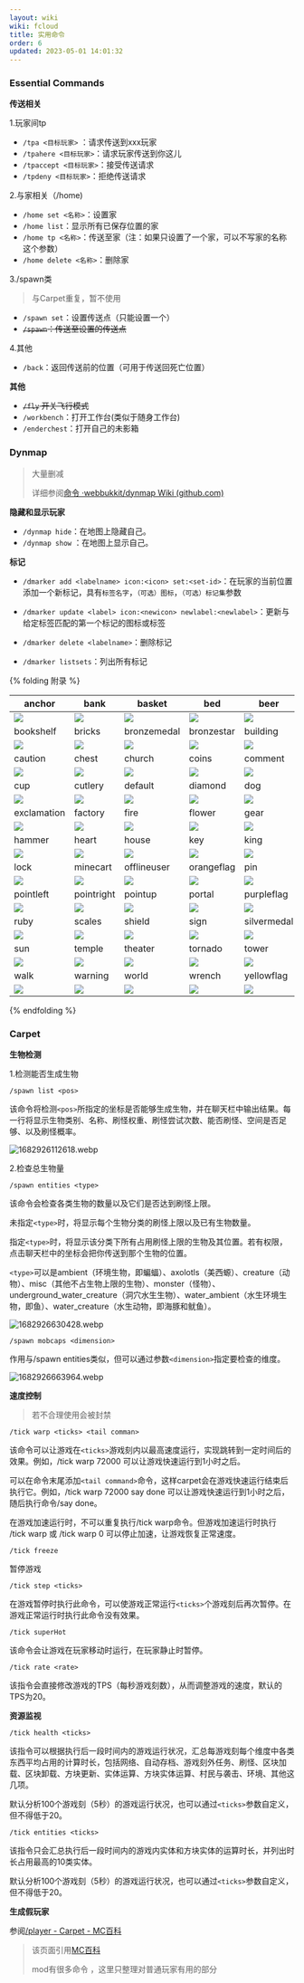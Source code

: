 ```yaml
---
layout: wiki
wiki: fcloud
title: 实用命令
order: 6
updated: 2023-05-01 14:01:32
---
```


### Essential Commands

**传送相关**

1.玩家间tp

- `/tpa <目标玩家>` ：请求传送到xxx玩家
- `/tpahere <目标玩家>`：请求玩家传送到你这儿
- `/tpaccept <目标玩家>`：接受传送请求
- `/tpdeny <目标玩家>`：拒绝传送请求

2.与家相关（/home)

- `/home set <名称>`：设置家
- `/home list`：显示所有已保存位置的家
- `/home tp <名称>`：传送至家（注：如果只设置了一个家，可以不写家的名称这个参数）
- `/home delete <名称>`：删除家

3./spawn类

> 与Carpet重复，暂不使用

- `/spawn set`：设置传送点（只能设置一个）
- ~~`/spawn`：传送至设置的传送点~~

4.其他

- `/back`：返回传送前的位置（可用于传送回死亡位置）

**其他**

- ~~`/fly` 开关飞行模式~~
- `/workbench`：打开工作台(类似于随身工作台)
- `/enderchest`：打开自己的未影箱

### Dynmap

> 大量删减
>
> 详细参阅[命令 ·webbukkit/dynmap Wiki (github.com)](https://github.com/webbukkit/dynmap/wiki/Commands)

**隐藏和显示玩家**

- `/dynmap hide`：在地图上隐藏自己。
- `/dynmap show` ：在地图上显示自己。

**标记**

- `/dmarker add <labelname> icon:<icon> set:<set-id>`：在玩家的当前位置添加一个新标记，具有`标签名字`，`（可选）图标`，`（可选）标记集`参数
- `/dmarker update <label> icon:<newicon> newlabel:<newlabel>`：更新与给定标签匹配的第一个标记的图标或标签

- `/dmarker delete <labelname>`：删除标记
- `/dmarker listsets`：列出所有标记

 {% folding 附录 %}

| anchor                                                       | bank                                                         | basket                                                       | bed                                                          | beer                                                         | bighouse                                                     | blueflag                                                     | bomb                                                         |
| ------------------------------------------------------------ | ------------------------------------------------------------ | ------------------------------------------------------------ | ------------------------------------------------------------ | ------------------------------------------------------------ | ------------------------------------------------------------ | ------------------------------------------------------------ | ------------------------------------------------------------ |
| ![](https://onep.hzchu.top/mount/pic/dynmap_markers/anchor.png) | ![](https://onep.hzchu.top/mount/pic/dynmap_markers/bank.png) | ![](https://onep.hzchu.top/mount/pic/dynmap_markers/basket.png) | ![](https://onep.hzchu.top/mount/pic/dynmap_markers/bed.png) | ![](https://onep.hzchu.top/mount/pic/dynmap_markers/beer.png) | ![](https://onep.hzchu.top/mount/pic/dynmap_markers/bighouse.png) | ![](https://onep.hzchu.top/mount/pic/dynmap_markers/blueflag.png) | ![](https://onep.hzchu.top/mount/pic/dynmap_markers/bomb.png) |
| bookshelf                                                    | bricks                                                       | bronzemedal                                                  | bronzestar                                                   | building                                                     | cake                                                         | camera                                                       | cart                                                         |
| ![](https://onep.hzchu.top/mount/pic/dynmap_markers/bookshelf.png) | ![](https://onep.hzchu.top/mount/pic/dynmap_markers/bricks.png) | ![](https://onep.hzchu.top/mount/pic/dynmap_markers/bronzemedal.png) | ![](https://onep.hzchu.top/mount/pic/dynmap_markers/bronzestar.png) | ![](https://onep.hzchu.top/mount/pic/dynmap_markers/building.png) | ![](https://onep.hzchu.top/mount/pic/dynmap_markers/cake.png) | ![](https://onep.hzchu.top/mount/pic/dynmap_markers/camera.png) | ![](https://onep.hzchu.top/mount/pic/dynmap_markers/cart.png) |
| caution                                                      | chest                                                        | church                                                       | coins                                                        | comment                                                      | compass                                                      | construction                                                 | cross                                                        |
| ![](https://onep.hzchu.top/mount/pic/dynmap_markers/caution.png) | ![](https://onep.hzchu.top/mount/pic/dynmap_markers/chest.png) | ![](https://onep.hzchu.top/mount/pic/dynmap_markers/church.png) | ![](https://onep.hzchu.top/mount/pic/dynmap_markers/coins.png) | ![](https://onep.hzchu.top/mount/pic/dynmap_markers/comment.png) | ![](https://onep.hzchu.top/mount/pic/dynmap_markers/compass.png) | ![](https://onep.hzchu.top/mount/pic/dynmap_markers/construction.png) | ![](https://onep.hzchu.top/mount/pic/dynmap_markers/cross.png) |
| cup                                                          | cutlery                                                      | default                                                      | diamond                                                      | dog                                                          | door                                                         | down                                                         | drink                                                        |
| ![](https://onep.hzchu.top/mount/pic/dynmap_markers/cup.png) | ![](https://onep.hzchu.top/mount/pic/dynmap_markers/cutlery.png) | ![](https://onep.hzchu.top/mount/pic/dynmap_markers/default.png) | ![](https://onep.hzchu.top/mount/pic/dynmap_markers/diamond.png) | ![](https://onep.hzchu.top/mount/pic/dynmap_markers/dog.png) | ![](https://onep.hzchu.top/mount/pic/dynmap_markers/door.png) | ![](https://onep.hzchu.top/mount/pic/dynmap_markers/down.png) | ![](https://onep.hzchu.top/mount/pic/dynmap_markers/drink.png) |
| exclamation                                                  | factory                                                      | fire                                                         | flower                                                       | gear                                                         | goldmedal                                                    | goldstar                                                     | greenflag                                                    |
| ![](https://onep.hzchu.top/mount/pic/dynmap_markers/exclamation.png) | ![](https://onep.hzchu.top/mount/pic/dynmap_markers/factory.png) | ![](https://onep.hzchu.top/mount/pic/dynmap_markers/fire.png) | ![](https://onep.hzchu.top/mount/pic/dynmap_markers/flower.png) | ![](https://onep.hzchu.top/mount/pic/dynmap_markers/gear.png) | ![](https://onep.hzchu.top/mount/pic/dynmap_markers/goldmedal.png) | ![](https://onep.hzchu.top/mount/pic/dynmap_markers/goldstar.png) | ![](https://onep.hzchu.top/mount/pic/dynmap_markers/greenflag.png) |
| hammer                                                       | heart                                                        | house                                                        | key                                                          | king                                                         | left                                                         | lightbulb                                                    | lighthouse                                                   |
| ![](https://onep.hzchu.top/mount/pic/dynmap_markers/hammer.png) | ![](https://onep.hzchu.top/mount/pic/dynmap_markers/heart.png) | ![](https://onep.hzchu.top/mount/pic/dynmap_markers/house.png) | ![](https://onep.hzchu.top/mount/pic/dynmap_markers/key.png) | ![](https://onep.hzchu.top/mount/pic/dynmap_markers/king.png) | ![](https://onep.hzchu.top/mount/pic/dynmap_markers/left.png) | ![](https://onep.hzchu.top/mount/pic/dynmap_markers/lightbulb.png) | ![](https://onep.hzchu.top/mount/pic/dynmap_markers/lighthouse.png) |
| lock                                                         | minecart                                                     | offlineuser                                                  | orangeflag                                                   | pin                                                          | pinkflag                                                     | pirateflag                                                   | pointdown                                                    |
| ![](https://onep.hzchu.top/mount/pic/dynmap_markers/lock.png) | ![](https://onep.hzchu.top/mount/pic/dynmap_markers/minecart.png) | ![](https://onep.hzchu.top/mount/pic/dynmap_markers/offlineuser.png) | ![](https://onep.hzchu.top/mount/pic/dynmap_markers/orangeflag.png) | ![](https://onep.hzchu.top/mount/pic/dynmap_markers/pin.png) | ![](https://onep.hzchu.top/mount/pic/dynmap_markers/pinkflag.png) | ![](https://onep.hzchu.top/mount/pic/dynmap_markers/pirateflag.png) | ![](https://onep.hzchu.top/mount/pic/dynmap_markers/pointdown.png) |
| pointleft                                                    | pointright                                                   | pointup                                                      | portal                                                       | purpleflag                                                   | queen                                                        | redflag                                                      | right                                                        |
| ![](https://onep.hzchu.top/mount/pic/dynmap_markers/pointleft.png) | ![](https://onep.hzchu.top/mount/pic/dynmap_markers/pointright.png) | ![](https://onep.hzchu.top/mount/pic/dynmap_markers/pointup.png) | ![](https://onep.hzchu.top/mount/pic/dynmap_markers/portal.png) | ![](https://onep.hzchu.top/mount/pic/dynmap_markers/purpleflag.png) | ![](https://onep.hzchu.top/mount/pic/dynmap_markers/queen.png) | ![](https://onep.hzchu.top/mount/pic/dynmap_markers/redflag.png) | ![](https://onep.hzchu.top/mount/pic/dynmap_markers/right.png) |
| ruby                                                         | scales                                                       | shield                                                       | sign                                                         | silvermedal                                                  | silverstar                                                   | skull                                                        | star                                                         |
| ![](https://onep.hzchu.top/mount/pic/dynmap_markers/ruby.png) | ![](https://onep.hzchu.top/mount/pic/dynmap_markers/scales.png) | ![](https://onep.hzchu.top/mount/pic/dynmap_markers/shield.png) | ![](https://onep.hzchu.top/mount/pic/dynmap_markers/sign.png) | ![](https://onep.hzchu.top/mount/pic/dynmap_markers/silvermedal.png) | ![](https://onep.hzchu.top/mount/pic/dynmap_markers/silverstar.png) | ![](https://onep.hzchu.top/mount/pic/dynmap_markers/skull.png) | ![](https://onep.hzchu.top/mount/pic/dynmap_markers/star.png) |
| sun                                                          | temple                                                       | theater                                                      | tornado                                                      | tower                                                        | tree                                                         | truck                                                        | up                                                           |
| ![](https://onep.hzchu.top/mount/pic/dynmap_markers/sun.png) | ![](https://onep.hzchu.top/mount/pic/dynmap_markers/temple.png) | ![](https://onep.hzchu.top/mount/pic/dynmap_markers/theater.png) | ![](https://onep.hzchu.top/mount/pic/dynmap_markers/tornado.png) | ![](https://onep.hzchu.top/mount/pic/dynmap_markers/tower.png) | ![](https://onep.hzchu.top/mount/pic/dynmap_markers/tree.png) | ![](https://onep.hzchu.top/mount/pic/dynmap_markers/truck.png) | ![](https://onep.hzchu.top/mount/pic/dynmap_markers/up.png)  |
| walk                                                         | warning                                                      | world                                                        | wrench                                                       | yellowflag                                                   |                                                              |                                                              |                                                              |
| ![](https://onep.hzchu.top/mount/pic/dynmap_markers/walk.png) | ![](https://onep.hzchu.top/mount/pic/dynmap_markers/warning.png) | ![](https://onep.hzchu.top/mount/pic/dynmap_markers/world.png) | ![](https://onep.hzchu.top/mount/pic/dynmap_markers/wrench.png) | ![](https://onep.hzchu.top/mount/pic/dynmap_markers/yellowflag.png) |                                                              |                                                              |                                                              |

{% endfolding %}

### Carpet

**生物检测**

1.检测能否生成生物

```
/spawn list <pos>
```

该命令将检测`<pos>`所指定的坐标是否能够生成生物，并在聊天栏中输出结果。每一行将显示生物类别、名称、刷怪权重、刷怪尝试次数、能否刷怪、空间是否足够、以及刷怪概率。

![1682926112618.webp](https://onep.hzchu.top/mount/pic/2023/05/01/644f6a22a95a6.webp)

2.检查总生物量

```
/spawn entities <type> 
```

该命令会检查各类生物的数量以及它们是否达到刷怪上限。

未指定`<type>`时，将显示每个生物分类的刷怪上限以及已有生物数量。

指定`<type>`时，将显示该分类下所有占用刷怪上限的生物及其位置。若有权限，点击聊天栏中的坐标会把你传送到那个生物的位置。

`<type>`可以是ambient（环境生物，即蝙蝠）、axolotls（美西螈）、creature（动物）、misc（其他不占生物上限的生物）、monster（怪物）、underground_water_creature（洞穴水生生物）、water_ambient（水生环境生物，即鱼）、water_creature（水生动物，即海豚和鱿鱼）。

![1682926630428.webp](https://onep.hzchu.top/mount/pic/2023/05/01/644f6c26e2651.webp)

```
/spawn mobcaps <dimension>
```

作用与/spawn entities类似，但可以通过参数`<dimension>`指定要检查的维度。

![1682926663964.webp](https://onep.hzchu.top/mount/pic/2023/05/01/644f6c47e1300.webp)

**速度控制**

> 若不合理使用会被封禁

```
/tick warp <ticks> <tail comman>
```

该命令可以让游戏在`<ticks>`游戏刻内以最高速度运行，实现跳转到一定时间后的效果。例如，/tick warp 72000 可以让游戏快速运行到1小时之后。

可以在命令末尾添加`<tail command>`命令，这样carpet会在游戏快速运行结束后执行它。例如，/tick warp 72000 say done 可以让游戏快速运行到1小时之后，随后执行命令/say done。

在游戏加速运行时，不可以重复执行/tick warp命令。但游戏加速运行时执行 /tick warp 或 /tick warp 0 可以停止加速，让游戏恢复正常速度。

```
/tick freeze
```

暂停游戏

```
/tick step <ticks>
```

在游戏暂停时执行此命令，可以使游戏正常运行`<ticks>`个游戏刻后再次暂停。在游戏正常运行时执行此命令没有效果。

```
/tick superHot
```

该命令会让游戏在玩家移动时运行，在玩家静止时暂停。

```
/tick rate <rate>
```

该指令会直接修改游戏的TPS（每秒游戏刻数），从而调整游戏的速度，默认的TPS为20。

**资源监视**

```
/tick health <ticks>
```

该指令可以根据执行后一段时间内的游戏运行状况，汇总每游戏刻每个维度中各类东西平均占用的计算时长，包括网络、自动存档、游戏刻外任务、刷怪、区块加载、区块卸载、方块更新、实体运算、方块实体运算、村民与袭击、环境、其他这几项。

默认分析100个游戏刻（5秒）的游戏运行状况，也可以通过`<ticks>`参数自定义，但不得低于20。

```
/tick entities <ticks>
```

该指令只会汇总执行后一段时间内的游戏内实体和方块实体的运算时长，并列出时长占用最高的10类实体。

默认分析100个游戏刻（5秒）的游戏运行状况，也可以通过`<ticks>`参数自定义，但不得低于20。

**生成假玩家**

参阅[/player - Carpet - MC百科](https://www.mcmod.cn/item/670880.html)



> 该页面引用[MC百科](https://www.mcmod.cn/)
>
> mod有很多命令 ，这里只整理对普通玩家有用的部分

